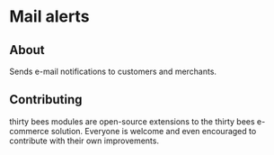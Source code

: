 # Mail alerts

## About

Sends e-mail notifications to customers and merchants.

## Contributing

thirty bees modules are open-source extensions to the thirty bees e-commerce solution. Everyone is welcome and even encouraged to contribute with their own improvements.

